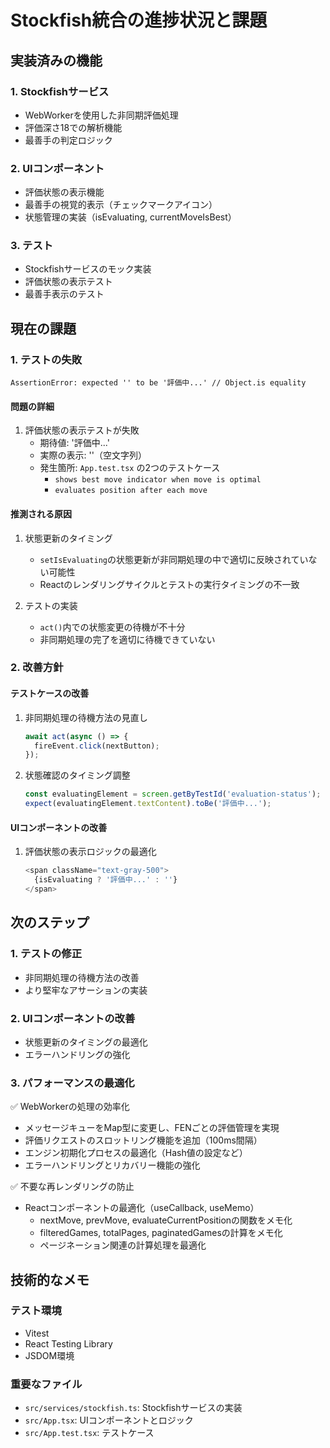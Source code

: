 # Stockfish統合の進捗状況と課題

## 実装済みの機能

### 1. Stockfishサービス
- WebWorkerを使用した非同期評価処理
- 評価深さ18での解析機能
- 最善手の判定ロジック

### 2. UIコンポーネント
- 評価状態の表示機能
- 最善手の視覚的表示（チェックマークアイコン）
- 状態管理の実装（isEvaluating, currentMoveIsBest）

### 3. テスト
- Stockfishサービスのモック実装
- 評価状態の表示テスト
- 最善手表示のテスト

## 現在の課題

### 1. テストの失敗
```
AssertionError: expected '' to be '評価中...' // Object.is equality
```

#### 問題の詳細
1. 評価状態の表示テストが失敗
   - 期待値: '評価中...'
   - 実際の表示: ''（空文字列）
   - 発生箇所: `App.test.tsx` の2つのテストケース
     - `shows best move indicator when move is optimal`
     - `evaluates position after each move`

#### 推測される原因
1. 状態更新のタイミング
   - `setIsEvaluating`の状態更新が非同期処理の中で適切に反映されていない可能性
   - Reactのレンダリングサイクルとテストの実行タイミングの不一致

2. テストの実装
   - `act()`内での状態変更の待機が不十分
   - 非同期処理の完了を適切に待機できていない

### 2. 改善方針

#### テストケースの改善
1. 非同期処理の待機方法の見直し
   ```typescript
   await act(async () => {
     fireEvent.click(nextButton);
   });
   ```

2. 状態確認のタイミング調整
   ```typescript
   const evaluatingElement = screen.getByTestId('evaluation-status');
   expect(evaluatingElement.textContent).toBe('評価中...');
   ```

#### UIコンポーネントの改善
1. 評価状態の表示ロジックの最適化
   ```typescript
   <span className="text-gray-500">
     {isEvaluating ? '評価中...' : ''}
   </span>
   ```

## 次のステップ

### 1. テストの修正
- 非同期処理の待機方法の改善
- より堅牢なアサーションの実装

### 2. UIコンポーネントの改善
- 状態更新のタイミングの最適化
- エラーハンドリングの強化

### 3. パフォーマンスの最適化
✅ WebWorkerの処理の効率化
- メッセージキューをMap型に変更し、FENごとの評価管理を実現
- 評価リクエストのスロットリング機能を追加（100ms間隔）
- エンジン初期化プロセスの最適化（Hash値の設定など）
- エラーハンドリングとリカバリー機能の強化

✅ 不要な再レンダリングの防止
- Reactコンポーネントの最適化（useCallback, useMemo）
  - nextMove, prevMove, evaluateCurrentPositionの関数をメモ化
  - filteredGames, totalPages, paginatedGamesの計算をメモ化
  - ページネーション関連の計算処理を最適化

## 技術的なメモ

### テスト環境
- Vitest
- React Testing Library
- JSDOM環境

### 重要なファイル
- `src/services/stockfish.ts`: Stockfishサービスの実装
- `src/App.tsx`: UIコンポーネントとロジック
- `src/App.test.tsx`: テストケース
